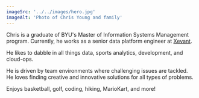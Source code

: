 ```yaml
---
imageSrc: '../../images/hero.jpg'
imageAlt: 'Photo of Chris Young and family'
---
```


Chris is a graduate of BYU's Master of Information Systems Management program. Currently, he works as a senior data platform engineer at [Xevant](https://www.xevant.com/).

He likes to dabble in all things data, sports analytics, development, and cloud-ops.

He is driven by team environments where challenging issues are tackled. He loves finding creative and innovative solutions for all types of problems.

Enjoys basketball, golf, coding, hiking, MarioKart, and more!

